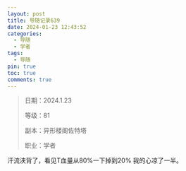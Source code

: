 ```yaml
---
layout: post
title: 导随记录639
date: 2024-01-23 12:43:52
categories:
  - 导随
  - 学者
tags:
  - 导随
pin: true
toc: true
comments: true
---
```

> 日期：2024.1.23
>
> 等级：81
>
> 副本：异形楼阁佐特塔
>
> 职业：学者

汗流浃背了，看见T血量从80%一下掉到20% 我的心凉了一半。
